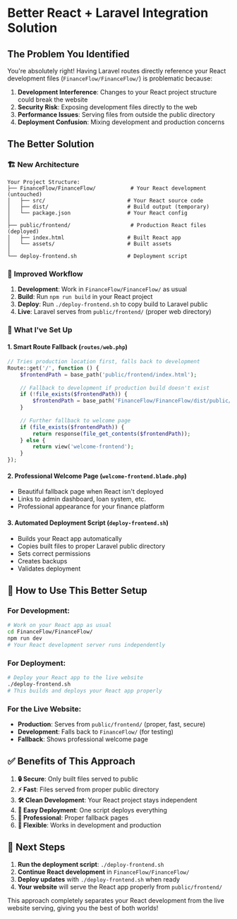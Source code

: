 # Better React + Laravel Integration Solution

## The Problem You Identified
You're absolutely right! Having Laravel routes directly reference your React development files (`FinanceFlow/FinanceFlow/`) is problematic because:

1. **Development Interference**: Changes to your React project structure could break the website
2. **Security Risk**: Exposing development files directly to the web
3. **Performance Issues**: Serving files from outside the public directory
4. **Deployment Confusion**: Mixing development and production concerns

## The Better Solution

### 🏗️ **New Architecture**

```
Your Project Structure:
├── FinanceFlow/FinanceFlow/           # Your React development (untouched)
│   ├── src/                          # Your React source code
│   ├── dist/                         # Build output (temporary)
│   └── package.json                  # Your React config
│
├── public/frontend/                   # Production React files (deployed)
│   ├── index.html                    # Built React app
│   └── assets/                       # Built assets
│
└── deploy-frontend.sh                # Deployment script
```

### 🔄 **Improved Workflow**

1. **Development**: Work in `FinanceFlow/FinanceFlow/` as usual
2. **Build**: Run `npm run build` in your React project
3. **Deploy**: Run `./deploy-frontend.sh` to copy build to Laravel public
4. **Live**: Laravel serves from `public/frontend/` (proper web directory)

### 📁 **What I've Set Up**

#### 1. **Smart Route Fallback** (`routes/web.php`)
```php
// Tries production location first, falls back to development
Route::get('/', function () {
    $frontendPath = base_path('public/frontend/index.html');
    
    // Fallback to development if production build doesn't exist
    if (!file_exists($frontendPath)) {
        $frontendPath = base_path('FinanceFlow/FinanceFlow/dist/public/index.html');
    }
    
    // Further fallback to welcome page
    if (file_exists($frontendPath)) {
        return response(file_get_contents($frontendPath));
    } else {
        return view('welcome-frontend');
    }
});
```

#### 2. **Professional Welcome Page** (`welcome-frontend.blade.php`)
- Beautiful fallback page when React isn't deployed
- Links to admin dashboard, loan system, etc.
- Professional appearance for your finance platform

#### 3. **Automated Deployment Script** (`deploy-frontend.sh`)
- Builds your React app automatically
- Copies built files to proper Laravel public directory
- Sets correct permissions
- Creates backups
- Validates deployment

## 🚀 **How to Use This Better Setup**

### For Development:
```bash
# Work on your React app as usual
cd FinanceFlow/FinanceFlow/
npm run dev
# Your React development server runs independently
```

### For Deployment:
```bash
# Deploy your React app to the live website
./deploy-frontend.sh
# This builds and deploys your React app properly
```

### For the Live Website:
- **Production**: Serves from `public/frontend/` (proper, fast, secure)
- **Development**: Falls back to `FinanceFlow/` (for testing)
- **Fallback**: Shows professional welcome page

## ✅ **Benefits of This Approach**

1. **🔒 Secure**: Only built files served to public
2. **⚡ Fast**: Files served from proper public directory
3. **🛠️ Clean Development**: Your React project stays independent
4. **🔄 Easy Deployment**: One script deploys everything
5. **📱 Professional**: Proper fallback pages
6. **🎯 Flexible**: Works in development and production

## 🎯 **Next Steps**

1. **Run the deployment script**: `./deploy-frontend.sh`
2. **Continue React development** in `FinanceFlow/FinanceFlow/`
3. **Deploy updates** with `./deploy-frontend.sh` when ready
4. **Your website** will serve the React app properly from `public/frontend/`

This approach completely separates your React development from the live website serving, giving you the best of both worlds!